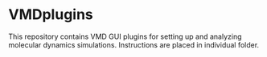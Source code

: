 # VMDplugins
This repository contains VMD GUI plugins for setting up and analyzing molecular dynamics simulations. Instructions are placed in individual folder.
